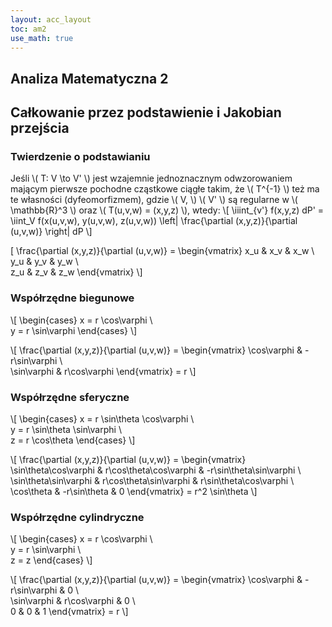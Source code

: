 ```yaml
---
layout: acc_layout
toc: am2
use_math: true 
---
```


Analiza Matematyczna 2
---
## Całkowanie przez podstawienie i Jakobian przejścia

### Twierdzenie o podstawianiu

Jeśli \\( T: V \to V' \\) jest wzajemnie jednoznacznym odwzorowaniem mającym pierwsze pochodne cząstkowe ciągłe takim, że \\( T^{-1} \\) też ma te własności (dyfeomorfizmem), gdzie \\( V, \\) \\( V' \\) są regularne w \\( \mathbb{R}^3 \\) oraz \\( T(u,v,w) = (x,y,z) \\), wtedy:
\\\[ \iiint_{v'} f(x,y,z) dP' = \iint_V f(x(u,v,w), y(u,v,w), z(u,v,w)) \left| \frac{\partial (x,y,z)}{\partial (u,v,w)} \right| dP \\]

\[
\frac{\partial (x,y,z)}{\partial (u,v,w)} = 
\begin{vmatrix}
x_u & x_v & x_w \\\
y_u & y_v & y_w \\\
z_u & z_v & z_w
\end{vmatrix}
\\]

### Współrzędne biegunowe

\\[
\begin{cases}
x = r \cos\varphi \\\
y = r \sin\varphi
\end{cases}
\\]

\\[
\frac{\partial (x,y,z)}{\partial (u,v,w)} = 
\begin{vmatrix}
\cos\varphi & -r\sin\varphi \\\
\sin\varphi & r\cos\varphi
\end{vmatrix}
= r
\\]

### Współrzędne sferyczne

\\[
\begin{cases}
x = r \sin\theta \cos\varphi \\\
y = r \sin\theta \sin\varphi \\\
z = r \cos\theta
\end{cases}
\\]

\\[
\frac{\partial (x,y,z)}{\partial (u,v,w)} = 
\begin{vmatrix}
\sin\theta\cos\varphi & r\cos\theta\cos\varphi & -r\sin\theta\sin\varphi \\\
\sin\theta\sin\varphi & r\cos\theta\sin\varphi & r\sin\theta\cos\varphi \\\
\cos\theta & -r\sin\theta & 0
\end{vmatrix}
= r^2 \sin\theta
\\]

### Współrzędne cylindryczne

\\[
\begin{cases}
x = r \cos\varphi \\\
y = r \sin\varphi \\\
z = z
\end{cases}
\\]

\\[
\frac{\partial (x,y,z)}{\partial (u,v,w)} = 
\begin{vmatrix}
\cos\varphi & -r\sin\varphi & 0 \\\
\sin\varphi & r\cos\varphi & 0 \\\
0 & 0 & 1
\end{vmatrix}
= r
\\]
